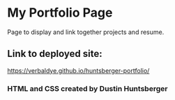 # My Portfolio Page
Page to display and link together projects and resume.
## Link to deployed site:
https://verbaldye.github.io/huntsberger-portfolio/
### HTML and CSS created by Dustin Huntsberger